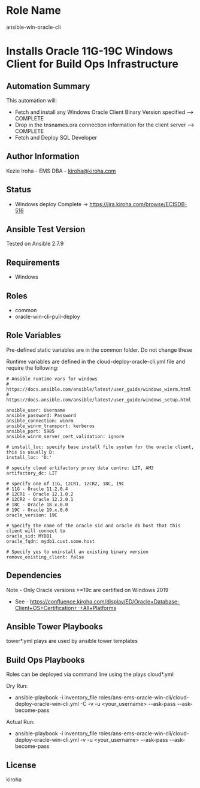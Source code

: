 Role Name
=========
ansible-win-oracle-cli

# Installs Oracle 11G-19C Windows Client for Build Ops Infrastructure

Automation Summary
------------------
This automation will:
- Fetch and install any Windows Oracle Client Binary Version specified --> COMPLETE
- Drop in the tnsnames.ora connection information for the client server --> COMPLETE
- Fetch and Deploy SQL Developer

Author Information
------------------
Kezie Iroha - EMS DBA - kiroha@kiroha.com

Status
------
- Windows deploy Complete ->  https://jira.kiroha.com/browse/ECISDB-516

Ansible Test Version
--------------------
Tested on Ansible 2.7.9

Requirements
------------
- Windows

Roles
-----
- common
- oracle-win-cli-pull-deploy

Role Variables
--------------
Pre-defined static variables are in the common folder. Do not change these

Runtime variables are defined in the cloud-deploy-oracle-cli.yml file and require the following:

    # Ansible runtime vars for windows
    # https://docs.ansible.com/ansible/latest/user_guide/windows_winrm.html
    # https://docs.ansible.com/ansible/latest/user_guide/windows_setup.html

    ansible_user: Username
    ansible_password: Password
    ansible_connection: winrm
    ansible_winrm_transport: kerberos
    ansible_port: 5985
    ansible_winrm_server_cert_validation: ignore

    # install_loc: specify base install file system for the oracle client, this is usually D:
    install_loc: 'D:'

    # specify cloud artifactory proxy data centre: LIT, AM3
    artifactory_dc: LIT

    # specify one of 11G, 12CR1, 12CR2, 18C, 19C
    # 11G - Oracle 11.2.0.4
    # 12CR1 - Oracle 12.1.0.2
    # 12CR2 - Oracle 12.2.0.1
    # 18C - Oracle 18.x.0.0
    # 19C - Oracle 19.x.0.0
    oracle_version: 19C

    # Specify the name of the oracle sid and oracle db host that this client will connect to
    oracle_sid: MYDB1
    oracle_fqdn: mydb1.cust.some.host

    # Specify yes to uninstall an existing binary version
    remove_existing_client: false


Dependencies
------------
Note - Only Oracle versions >=19c are certified on Windows 2019
- See - https://confluence.kiroha.com/display/ED/Oracle+Database-Client+OS+Certification+-+All+Platforms


Ansible Tower Playbooks
-----------------------
tower*.yml plays are used by ansible tower templates


Build Ops Playbooks
--------------------
Roles can be deployed via command line using the plays cloud*.yml

Dry Run:
 - ansible-playbook -i inventory_file roles/ans-ems-oracle-win-cli/cloud-deploy-oracle-win-cli.yml -C -v -u <your_username> --ask-pass --ask-become-pass

Actual Run:
 - ansible-playbook -i inventory_file roles/ans-ems-oracle-win-cli/cloud-deploy-oracle-win-cli.yml -v -u <your_username> --ask-pass --ask-become-pass


License
-------
kiroha

